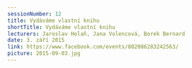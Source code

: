```yaml
---
sessionNumber: 12
title: Vydáváme vlastní knihu
shortTitle: Vydáváme vlastní knihu
lecturers: Jaroslav Holaň, Jana Volencová, Borek Bernard
date: 3. září 2015
link: https://www.facebook.com/events/802086283242563/
picture: 2015-09-03.jpg
---
```

